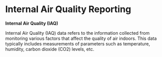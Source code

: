 # Internal Air Quality Reporting

**Internal Air Quality (IAQ)**

Internal Air Quality (IAQ) data refers to the information collected from monitoring various factors that affect the quality of air indoors. This data typically includes measurements of parameters such as temperature, humidity, carbon dioxide (CO2) levels, etc.
